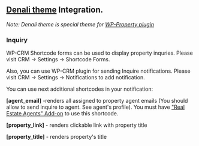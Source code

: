 ## [Denali theme](https://github.com/wp-property/wp-denali/wiki) Integration.
_Note: Denali theme is special theme for [WP-Property plugin](https://github.com/wp-property/wp-property/wiki)_

### Inquiry

WP-CRM Shortcode forms can be used to display property inquries. Please visit CRM -> Settings -> Shortcode Forms.

Also, you can use WP-CRM plugin for sending Inquire notifications. Please visit CRM -> Settings -> Notifications to add notification.

You can use next additional shortcodes in your notification:

**[agent_email]** -renders all assigned to property agent emails (You should allow to send inquire to agent. See agent's profile). You must have ["Real Estate Agents" Add-on](https://github.com/wp-property/wp-property-agents/wiki) to use this shortcode.

**[property_link]** - renders clickable link with property title

**[property_title]** - renders property's title